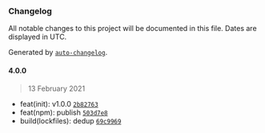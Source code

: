 ### Changelog

All notable changes to this project will be documented in this file. Dates are displayed in UTC.

Generated by [`auto-changelog`](https://github.com/CookPete/auto-changelog).

#### 4.0.0

> 13 February 2021

- feat(init): v1.0.0 [`2b82763`](https://github.com/contractshark/inject-solhint-ci/commit/2b8276368abf13fbe351237b5e8964108b3c2ccd)
- feat(npm): publish [`503d7e8`](https://github.com/contractshark/inject-solhint-ci/commit/503d7e80b041ba9a9686a9679a015f5d87f27539)
- build(lockfiles): dedup [`69c9969`](https://github.com/contractshark/inject-solhint-ci/commit/69c99695f11619a5a7cac5ff8af94ec8fd7cf4ef)
